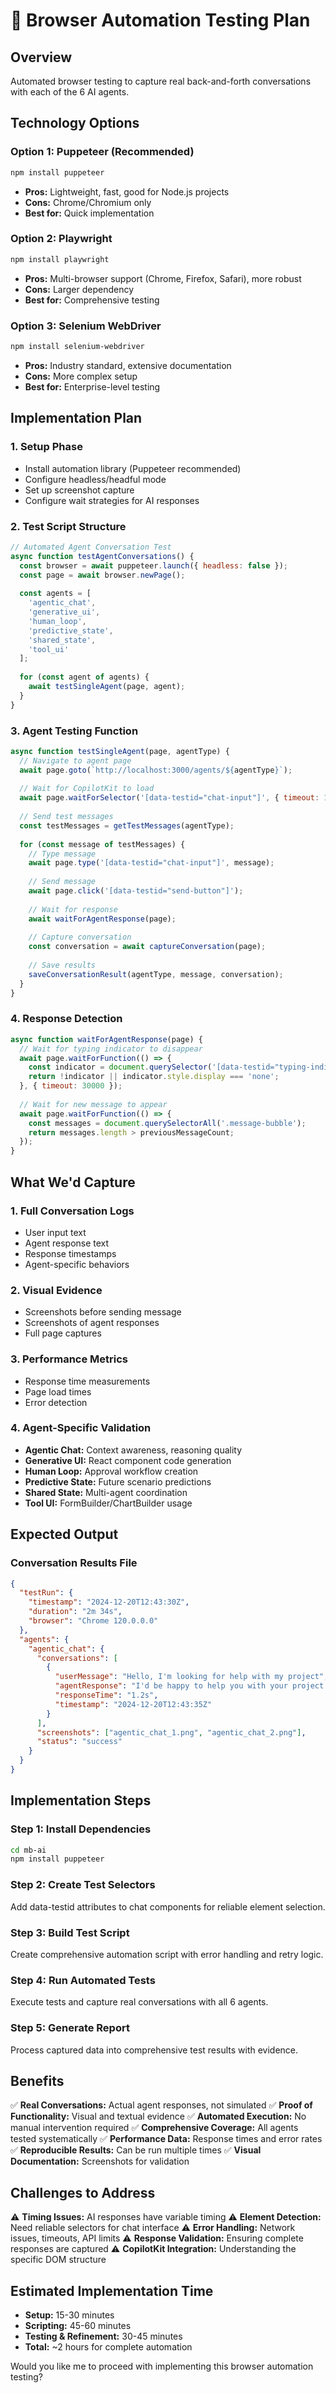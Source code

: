 # 🤖 Browser Automation Testing Plan

## Overview
Automated browser testing to capture real back-and-forth conversations with each of the 6 AI agents.

## Technology Options

### Option 1: Puppeteer (Recommended)
```bash
npm install puppeteer
```
- **Pros:** Lightweight, fast, good for Node.js projects
- **Cons:** Chrome/Chromium only
- **Best for:** Quick implementation

### Option 2: Playwright
```bash
npm install playwright
```
- **Pros:** Multi-browser support (Chrome, Firefox, Safari), more robust
- **Cons:** Larger dependency
- **Best for:** Comprehensive testing

### Option 3: Selenium WebDriver
```bash
npm install selenium-webdriver
```
- **Pros:** Industry standard, extensive documentation
- **Cons:** More complex setup
- **Best for:** Enterprise-level testing

## Implementation Plan

### 1. Setup Phase
- Install automation library (Puppeteer recommended)
- Configure headless/headful mode
- Set up screenshot capture
- Configure wait strategies for AI responses

### 2. Test Script Structure
```javascript
// Automated Agent Conversation Test
async function testAgentConversations() {
  const browser = await puppeteer.launch({ headless: false });
  const page = await browser.newPage();
  
  const agents = [
    'agentic_chat',
    'generative_ui', 
    'human_loop',
    'predictive_state',
    'shared_state',
    'tool_ui'
  ];
  
  for (const agent of agents) {
    await testSingleAgent(page, agent);
  }
}
```

### 3. Agent Testing Function
```javascript
async function testSingleAgent(page, agentType) {
  // Navigate to agent page
  await page.goto(`http://localhost:3000/agents/${agentType}`);
  
  // Wait for CopilotKit to load
  await page.waitForSelector('[data-testid="chat-input"]', { timeout: 10000 });
  
  // Send test messages
  const testMessages = getTestMessages(agentType);
  
  for (const message of testMessages) {
    // Type message
    await page.type('[data-testid="chat-input"]', message);
    
    // Send message
    await page.click('[data-testid="send-button"]');
    
    // Wait for response
    await waitForAgentResponse(page);
    
    // Capture conversation
    const conversation = await captureConversation(page);
    
    // Save results
    saveConversationResult(agentType, message, conversation);
  }
}
```

### 4. Response Detection
```javascript
async function waitForAgentResponse(page) {
  // Wait for typing indicator to disappear
  await page.waitForFunction(() => {
    const indicator = document.querySelector('[data-testid="typing-indicator"]');
    return !indicator || indicator.style.display === 'none';
  }, { timeout: 30000 });
  
  // Wait for new message to appear
  await page.waitForFunction(() => {
    const messages = document.querySelectorAll('.message-bubble');
    return messages.length > previousMessageCount;
  });
}
```

## What We'd Capture

### 1. Full Conversation Logs
- User input text
- Agent response text
- Response timestamps
- Agent-specific behaviors

### 2. Visual Evidence
- Screenshots before sending message
- Screenshots of agent responses
- Full page captures

### 3. Performance Metrics
- Response time measurements
- Page load times
- Error detection

### 4. Agent-Specific Validation
- **Agentic Chat:** Context awareness, reasoning quality
- **Generative UI:** React component code generation
- **Human Loop:** Approval workflow creation
- **Predictive State:** Future scenario predictions
- **Shared State:** Multi-agent coordination
- **Tool UI:** FormBuilder/ChartBuilder usage

## Expected Output

### Conversation Results File
```json
{
  "testRun": {
    "timestamp": "2024-12-20T12:43:30Z",
    "duration": "2m 34s",
    "browser": "Chrome 120.0.0.0"
  },
  "agents": {
    "agentic_chat": {
      "conversations": [
        {
          "userMessage": "Hello, I'm looking for help with my project",
          "agentResponse": "I'd be happy to help you with your project! To provide the most relevant assistance, could you tell me more about...",
          "responseTime": "1.2s",
          "timestamp": "2024-12-20T12:43:35Z"
        }
      ],
      "screenshots": ["agentic_chat_1.png", "agentic_chat_2.png"],
      "status": "success"
    }
  }
}
```

## Implementation Steps

### Step 1: Install Dependencies
```bash
cd mb-ai
npm install puppeteer
```

### Step 2: Create Test Selectors
Add data-testid attributes to chat components for reliable element selection.

### Step 3: Build Test Script
Create comprehensive automation script with error handling and retry logic.

### Step 4: Run Automated Tests
Execute tests and capture real conversations with all 6 agents.

### Step 5: Generate Report
Process captured data into comprehensive test results with evidence.

## Benefits

✅ **Real Conversations:** Actual agent responses, not simulated
✅ **Proof of Functionality:** Visual and textual evidence
✅ **Automated Execution:** No manual intervention required
✅ **Comprehensive Coverage:** All agents tested systematically
✅ **Performance Data:** Response times and error rates
✅ **Reproducible Results:** Can be run multiple times
✅ **Visual Documentation:** Screenshots for validation

## Challenges to Address

⚠️ **Timing Issues:** AI responses have variable timing
⚠️ **Element Detection:** Need reliable selectors for chat interface
⚠️ **Error Handling:** Network issues, timeouts, API limits
⚠️ **Response Validation:** Ensuring complete responses are captured
⚠️ **CopilotKit Integration:** Understanding the specific DOM structure

## Estimated Implementation Time
- **Setup:** 15-30 minutes
- **Scripting:** 45-60 minutes  
- **Testing & Refinement:** 30-45 minutes
- **Total:** ~2 hours for complete automation

Would you like me to proceed with implementing this browser automation testing? 